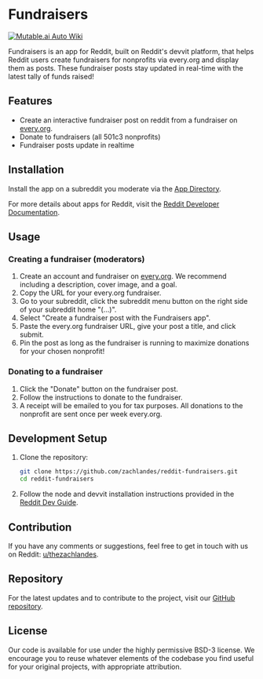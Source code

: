 # Fundraisers

[![Mutable.ai Auto Wiki](https://img.shields.io/badge/Auto_Wiki-Mutable.ai-blue)](https://wiki.mutable.ai/zachlandes/reddit-fundraisers)

Fundraisers is an app for Reddit, built on Reddit's devvit platform, that helps Reddit users create fundraisers for nonprofits via every.org and display them as posts. These fundraiser posts stay updated in real-time with the latest tally of funds raised!

## Features

- Create an interactive fundraiser post on reddit from a fundraiser on [every.org](https://every.org).
- Donate to fundraisers (all 501c3 nonprofits)
- Fundraiser posts update in realtime

## Installation

Install the app on a subreddit you moderate via the [App Directory](https://developers.reddit.com/apps/fundraisers-app).

For more details about apps for Reddit, visit the [Reddit Developer Documentation](https://developers.reddit.com/docs/next/mod_resources).

## Usage

### Creating a fundraiser (moderators)

1. Create an account and fundraiser on [every.org](https://every.org). We recommend including a description, cover image, and a goal.
2. Copy the URL for your every.org fundraiser.
3. Go to your subreddit, click the subreddit menu button on the right side of your subreddit home "(...)".
4. Select "Create a fundraiser post with the Fundraisers app".
5. Paste the every.org fundraiser URL, give your post a title, and click submit.
6. Pin the post as long as the fundraiser is running to maximize donations for your chosen nonprofit!

### Donating to a fundraiser

1. Click the "Donate" button on the fundraiser post.
2. Follow the instructions to donate to the fundraiser.
3. A receipt will be emailed to you for tax purposes. All donations to the nonprofit are sent once per week every.org.

## Development Setup

1. Clone the repository:
    ```sh
    git clone https://github.com/zachlandes/reddit-fundraisers.git
    cd reddit-fundraisers
    ```

2. Follow the node and devvit installation instructions provided in the [Reddit Dev Guide](https://developers.reddit.com/docs/next/dev_guide).

## Contribution

If you have any comments or suggestions, feel free to get in touch with us on Reddit: [u/thezachlandes](https://www.reddit.com/user/thezachlandes).

## Repository

For the latest updates and to contribute to the project, visit our [GitHub repository](https://github.com/zachlandes/reddit-fundraisers/tree/main).

## License

Our code is available for use under the highly permissive BSD-3 license. We encourage you to reuse whatever elements of the codebase you find useful for your original projects, with appropriate attribution.